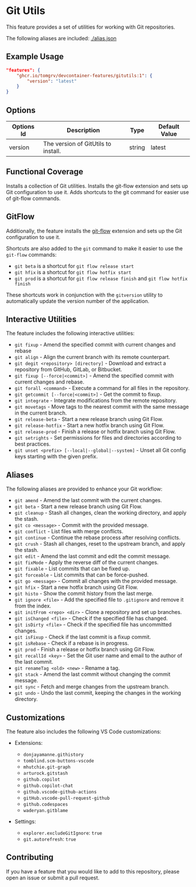 <!-- @format -->

# Git Utils

This feature provides a set of utilities for working with Git repositories.

The following aliases are included: [./alias.json](./src/gitutils/alias.json)

## Example Usage

```json
"features": {
    "ghcr.io/tomgrv/devcontainer-features/gitutils:1": {
        "version": "latest"
    }
}
```

## Options

| Options Id | Description | Type | Default Value |
|-----|-----|-----|-----|
| version | The version of GitUtils to install. | string | latest |

## Functional Coverage

Installs a collection of Git utilities.
Installs the git-flow extension and sets up Git configuration to use it.
Adds shortcuts to the git command for easier use of git-flow commands.

## GitFlow

Additionally, the feature installs the [git-flow](https://github.com/nvie/gitflow) extension and sets up the Git configuration to use it.

Shortcuts are also added to the `git` command to make it easier to use the `git-flow` commands:

-   `git beta` is a shortcut for `git flow release start`
-   `git hfix` is a shortcut for `git flow hotfix start`
-   `git prod` is a shortcut for `git flow release finish` and `git flow hotfix finish`

These shortcuts work in conjunction with the `gitversion` utility to automatically update the version number of the application.

## Interactive Utilities

The feature includes the following interactive utilities:

-   `git fixup` - Amend the specified commit with current changes and rebase
-   `git align` - Align the current branch with its remote counterpart.
-   `git degit <repository> [directory]` - Download and extract a repository from GitHub, GitLab, or Bitbucket.
-   `git fixup [--force|<commit>]` - Amend the specified commit with current changes and rebase.
-   `git forall <command>` - Execute a command for all files in the repository.
-   `git getcommit [--force|<commit>]` - Get the commit to fixup.
-   `git integrate` - Integrate modifications from the remote repository.
-   `git movetags` - Move tags to the nearest commit with the same message in the current branch.
-   `git release-beta` - Start a new release branch using Git Flow.
-   `git release-hotfix` - Start a new hotfix branch using Git Flow.
-   `git release-prod` - Finish a release or hotfix branch using Git Flow.
-   `git setrights` - Set permissions for files and directories according to best practices.
-   `git unset <prefix> [--local|--global|--system]` - Unset all Git config keys starting with the given prefix.

## Aliases

The following aliases are provided to enhance your Git workflow:

-   `git amend` - Amend the last commit with the current changes.
-   `git beta` - Start a new release branch using Git Flow.
-   `git cleanup` - Stash all changes, clean the working directory, and apply the stash.
-   `git co <message>` - Commit with the provided message.
-   `git conflict` - List files with merge conflicts.
-   `git continue` - Continue the rebase process after resolving conflicts.
-   `git crush` - Stash all changes, reset to the upstream branch, and apply the stash.
-   `git edit` - Amend the last commit and edit the commit message.
-   `git fixMode` - Apply the reverse diff of the current changes.
-   `git fixable` - List commits that can be fixed up.
-   `git forceable` - List commits that can be force-pushed.
-   `git go <message>` - Commit all changes with the provided message.
-   `git hfix` - Start a new hotfix branch using Git Flow.
-   `git histo` - Show the commit history from the last merge.
-   `git ignore <file>` - Add the specified file to `.gitignore` and remove it from the index.
-   `git initFrom <repo> <dir>` - Clone a repository and set up branches.
-   `git isChanged <file>` - Check if the specified file has changed.
-   `git isDirty <file>` - Check if the specified file has uncommitted changes.
-   `git isFixup` - Check if the last commit is a fixup commit.
-   `git isRebase` - Check if a rebase is in progress.
-   `git prod` - Finish a release or hotfix branch using Git Flow.
-   `git recallId <key>` - Set the Git user name and email to the author of the last commit.
-   `git renameTag <old> <new>` - Rename a tag.
-   `git stack` - Amend the last commit without changing the commit message.
-   `git sync` - Fetch and merge changes from the upstream branch.
-   `git undo` - Undo the last commit, keeping the changes in the working directory.

## Customizations

The feature also includes the following VS Code customizations:

-   Extensions:

    -   `donjayamanne.githistory`
    -   `tomblind.scm-buttons-vscode`
    -   `mhutchie.git-graph`
    -   `arturock.gitstash`
    -   `github.copilot`
    -   `github.copilot-chat`
    -   `github.vscode-github-actions`
    -   `gitHub.vscode-pull-request-github`
    -   `github.codespaces`
    -   `waderyan.gitblame`

-   Settings:
    -   `explorer.excludeGitIgnore`: `true`
    -   `git.autorefresh`: `true`

## Contributing

If you have a feature that you would like to add to this repository, please open an issue or submit a pull request.
